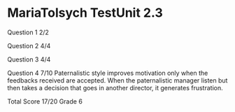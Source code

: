# MariaTolsych TestUnit 2.3

Question 1  2/2

Question 2  4/4

Question 3  4/4

Question 4  7/10
            Paternalistic style improves motivation only when
            the feedbacks received are accepted. When the
            paternalistic manager listen but then takes 
            a decision that goes in another director, it
            generates frustration.

Total Score 17/20 Grade 6

